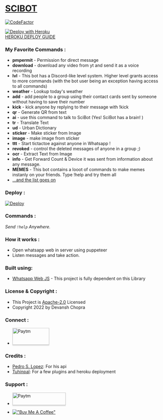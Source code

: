 
<a href="https://devansh-scimitar.me/Whatsapp-bot/"><h1>SCIBOT</h1></a>
[![CodeFactor](https://www.codefactor.io/repository/github/devansh9999/whatsapp-bot/badge)](https://www.codefactor.io/repository/github/devansh9999/whatsapp-bot)

[![Deploy with Heroku](https://www.herokucdn.com/deploy/button.svg "Deploy with Heroku")](https://heroku.com/deploy?template=https://github.com/Yui-19/Eliza-99 "Deploy with Heroku")<br>
[HEROKU DEPLOY GUIDE](https://github.com/devansh9999/Whatsapp-bot/blob/main/Deploy/heroku%20(recommended)/README.md)
### My Favorite Commands :

- **pmpermit** - Permission for direct message
- **download** - download any video from yt and send it as a voice recording
- **lvl** - This bot has a Discord-like level system. Higher level grants access to more commands (with the bot user being an exception having access to all commands)
- **weather** - Lookup today's weather
- **add** - add people to a group using their contact cards sent by someone without having to save their number
- **kick** - kick anyone by replying to their message with !kick
- **qr** - Generate QR from text
- **ai** - use this command to talk to SciBot (Yes! SciBot has a brain! )
- **tr** - Translate Text
- **ud** - Urban Dictionary
- **sticker** - Make sticker from Image
- **image** - make image from sticker
- **ttt** - Start tictactoe against anyone in Whatsapp !
- **revoked** - control the deleted messages of anyone in a group ;)
- **ocr** - Extract Text from Image
- **info** - Get Forward Count & Device it was sent from information about any message. 
- **MEMES** - This bot contains a looot of commands to make memes instanly on your friends. Type !help and try them all
- [...and the list goes on](https://github.com/devansh9999/Whatsapp-bot/blob/main/commands_info/Commands.md)



### Deploy :

<a href="https://github.com/devansh9999/SciBot/tree/main/Deploy"><img src="https://shields.io/badge/DEPLOY-red?style=for-the-badge" alt="Deploy"></a>
    

### Commands :

_Send <code>!help</code> Anywhere._

### How it works :

- Open whatsapp web in server using puppeteer
- Listen messages and take action.

### Built using:

- [Whatsapp Web JS](https://github.com/pedroslopez/whatsapp-web.js/ "Whatsapp Web JS") - This project is fully dependent on this Library


### License & Copyright :

- This Project is [Apache-2.0](https://github.com/TheWhatsBot/WhatsBot/blob/main/LICENSE) Licensed
- Copyright 2022 by Devansh Chopra

### Connect :

- <a href="https://t.me/SciBot_Whatsapp" target="_blank"><img src="https://images.macrumors.com/t/yMMf-bY_9Mm9UdPbxEQi7RRhRtg=/1600x/article-new/2017/05/Telegram-app.jpg" alt="Paytm" style="height: 55px !important;width: 120px !important;box-shadow: 0px 3px 2px 0px rgba(190, 190, 190, 0.5) !important;-webkit-box-shadow: 0px 3px 2px 0px rgba(190, 190, 190, 0.5) !important;" ></a>


### Credits :
- [Pedro S. Lopez](https://github.com/pedroslopez): For his api
- [Tuhinpal](https://github.com/tuhinpal): For a few plugins and heroku deployment

### Support :

- <a href="https://paytm.me/sB-a4qg" target="_blank"><img src="https://upload.wikimedia.org/wikipedia/commons/4/42/Paytm_logo.png" alt="Paytm" style="height: 41px !important;width: 174px !important;box-shadow: 0px 3px 2px 0px rgba(190, 190, 190, 0.5) !important;-webkit-box-shadow: 0px 3px 2px 0px rgba(190, 190, 190, 0.5) !important;" ></a>

- [!["Buy Me A Coffee"](https://www.buymeacoffee.com/assets/img/custom_images/orange_img.png)](https://www.buymeacoffee.com/DevanshChopra)
